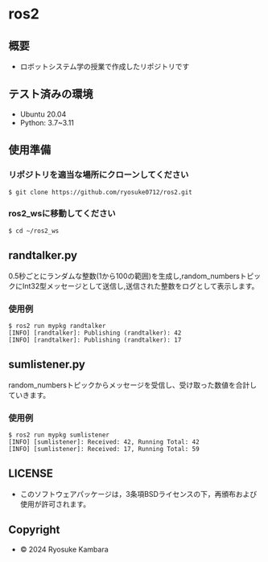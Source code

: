 # ros2

## 概要
- ロボットシステム学の授業で作成したリポジトリです

## テスト済みの環境
* Ubuntu 20.04
* Python: 3.7~3.11

## 使用準備
### リポジトリを適当な場所にクローンしてください
```shell
$ git clone https://github.com/ryosuke0712/ros2.git
```

### ros2_wsに移動してください
```shell
$ cd ~/ros2_ws
```

## randtalker.py
0.5秒ごとにランダムな整数(1から100の範囲)を生成し,random_numbersトピックにInt32型メッセージとして送信し,送信された整数をログとして表示します。

### 使用例
```shell
$ ros2 run mypkg randtalker
[INFO] [randtalker]: Publishing (randtalker): 42
[INFO] [randtalker]: Publishing (randtalker): 17
```

## sumlistener.py
random_numbersトピックからメッセージを受信し、受け取った数値を合計していきます。

### 使用例
```shell
$ ros2 run mypkg sumlistener
[INFO] [sumlistener]: Received: 42, Running Total: 42
[INFO] [sumlistener]: Received: 17, Running Total: 59
```

## LICENSE
* このソフトウェアパッケージは，3条項BSDライセンスの下，再頒布および使用が許可されます。

## Copyright
* © 2024 Ryosuke Kambara

